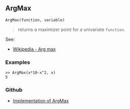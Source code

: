 ## ArgMax

```
ArgMax(function, variable)
```

> returns a maximizer point for a univariate `function`. 

See:
* [Wikipedia - Arg max](https://en.wikipedia.org/wiki/Arg_max)
 
### Examples

```
>> ArgMax(x*10-x^2, x) 
5
```

### Github

* [Implementation of ArgMax](https://github.com/axkr/symja_android_library/blob/master/symja_android_library/matheclipse-core/src/main/java/org/matheclipse/core/builtin/MinMaxFunctions.java#L81) 
